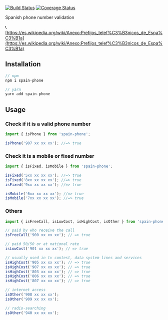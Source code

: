 [![Build Status](https://travis-ci.org/singuerinc/spain-phone.svg?branch=master)](https://travis-ci.org/singuerinc/spain-phone)
[![Coverage Status](https://coveralls.io/repos/github/singuerinc/spain-phone/badge.svg?branch=master)](https://coveralls.io/github/singuerinc/spain-phone?branch=master)

Spanish phone number validation

:telephone_receiver:
[https://es.wikipedia.org/wiki/Anexo:Prefijos_telef%C3%B3nicos_de_Espa%C3%B1a](https://es.wikipedia.org/wiki/Anexo:Prefijos_telef%C3%B3nicos_de_Espa%C3%B1a)

## Installation

```js
// npm
npm i spain-phone

// yarn
yarn add spain-phone
```

## Usage

### Check if it is a valid phone number

```js
import { isPhone } from 'spain-phone';

isPhone('907 xx xx xx'); //=> true
```

### Check it is a mobile or fixed number

```js
import { isFixed, isMobile } from 'spain-phone';

isFixed('5xx xx xx xx'); //=> true
isFixed('8xx xx xx xx'); //=> true
isFixed('9xx xx xx xx'); //=> true

isMobile('6xx xx xx xx'); //=> true
isMobile('7xx xx xx xx'); //=> true
```

### Others

```js
import { isFreeCall, isLowCost, isHighCost, isOther } from 'spain-phone';

// paid by who receive the call
isFreeCall('900 xx xx xx'); // => true

// paid 50/50 or at national rate
isLowCost('901 xx xx xx'); // => true

// usually used in tv contest, data system lines and services
isHighCost('905 xx xx xx'); // => true
isHighCost('907 xx xx xx'); // => true
isHighCost('803 xx xx xx'); // => true
isHighCost('806 xx xx xx'); // => true
isHighCost('807 xx xx xx'); // => true

// internet access
isOther('908 xx xx xx');
isOther('909 xx xx xx');

// radio-searching
isOther('940 xx xx xx');
```
